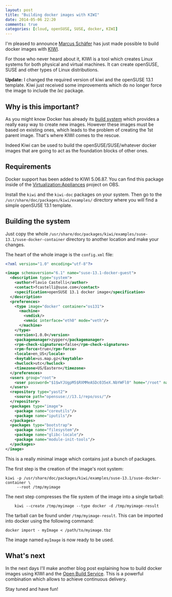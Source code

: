 ```yaml
---
layout: post
title: "Building docker images with KIWI"
date: 2014-05-06 22:20
comments: true
categories: [cloud, openSUSE, SUSE, docker, KIWI]
---
```


I'm pleased to announce [Marcus Schäfer](https://github.com/schaefi) has
just made possible to build docker images with [KIWI](http://opensuse.github.io/kiwi/).

For those who never heard about it, KIWI is a tool which creates Linux systems
for both physical and virtual machines. It can create openSUSE, SUSE and other types of
Linux distributions.


**Update:** I changed the required version of kiwi and the openSUSE 13.1 template.
Kiwi just received some improvements which do no longer force the image
to include the *lxc* package.

## Why is this important?

As you might know Docker has already its [build system](http://docs.docker.io/reference/builder/)
which provides a really easy way to create new images. However these images
must be based on existing ones, which leads to the problem of creating the 1st
parent image. That's where KIWI comes to the rescue.

Indeed Kiwi can be used to build the openSUSE/SUSE/whatever docker images that are
going to act as the foundation blocks of other ones.


## Requirements

Docker support has been added to KIWI 5.06.87. You can find this package inside
of the [Virtualization:Appliances](https://build.opensuse.org/project/show?project=Virtualization%3AAppliances)
project on OBS.

Install the `kiwi` and the `kiwi-doc` packages on your system. Then go to the
`/usr/share/doc/packages/kiwi/examples/` directory where you will find a simple
openSUSE 13.1 template.

## Building the system

Just copy the whole `/usr/share/doc/packages/kiwi/examples/suse-13.1/suse-docker-container`
directory to another location and make your changes.

The heart of the whole image is the `config.xml` file:

```xml
<?xml version="1.0" encoding="utf-8"?>

<image schemaversion="6.1" name="suse-13.1-docker-guest">
  <description type="system">
    <author>Flavio Castelli</author>
    <contact>fcastelli@suse.com</contact>
    <specification>openSUSE 13.1 docker image</specification>
  </description>
  <preferences>
    <type image="docker" container="os131">
      <machine>
        <vmdisk/>
        <vmnic interface="eth0" mode="veth"/>
      </machine>
    </type>
    <version>1.0.0</version>
    <packagemanager>zypper</packagemanager>
    <rpm-check-signatures>false</rpm-check-signatures>
    <rpm-force>true</rpm-force>
    <locale>en_US</locale>
    <keytable>us.map.gz</keytable>
    <hwclock>utc</hwclock>
    <timezone>US/Eastern</timezone>
  </preferences>
  <users group="root">
    <user password="$1$wYJUgpM5$RXMMeASDc035eX.NbYWFl0" home="/root" name="root"/>
  </users>
  <repository type="yast2">
    <source path="opensuse://13.1/repo/oss/"/>
  </repository>
  <packages type="image">
    <package name="coreutils"/>
    <package name="iputils"/>
  </packages>
  <packages type="bootstrap">
    <package name="filesystem"/>
    <package name="glibc-locale"/>
    <package name="module-init-tools"/>
  </packages>
</image>
```

This is a really minimal image which contains just a bunch of packages.


The first step is the creation of the image's root system:

```
kiwi -p /usr/share/doc/packages/kiwi/examples/suse-13.1/suse-docker-container \
     --root /tmp/myimage
```

The next step compresses the file system of the image into a single tarball:

```
    kiwi --create /tmp/myimage --type docker -d /tmp/myimage-result
```

The tarball can be found under `/tmp/myimage-result`. This can be imported
into docker using the following command:

```
docker import - myImage < /path/to/myimage.tbz
```

The image named `myImage` is now ready to be used.

## What's next

In the next days I'll make another blog post explaining how to build docker
images using KIWI and the [Open Build Service](http://openbuildservice.org/).
This is a powerful combination which allows to achieve continuous delivery.

Stay tuned and have fun!

